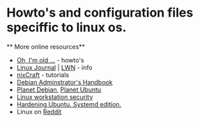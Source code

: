 # Howto's and configuration files speciffic to linux os.

** More online resources**
* [Oh, I'm old ...](https://tldp.org/) - howto's
* [Linux Journal](https://www.linuxjournal.com/) | [LWN](https://lwn.net/) - info
* [nixCraft](https://www.cyberciti.biz/) - tutorials
* [Debian Adminstrator's Handbook](https://debian-handbook.info/browse/stable/)
* [Planet Debian](https://planet.debian.org/), [Planet Ubuntu](https://planet.ubuntu.com)
* [Linux workstation security](https://github.com/lfit/itpol/blob/master/linux-workstation-security.md)
* [Hardening Ubuntu. Systemd edition.](https://github.com/konstruktoid/hardening)
* Linux on [Reddit](https://www.reddit.com/r/linux/)

